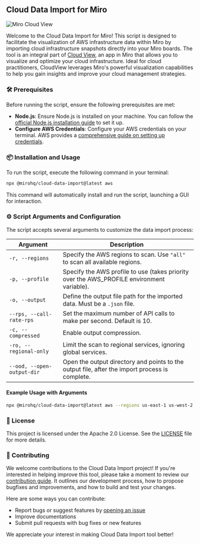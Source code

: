 ## Cloud Data Import for Miro

![Miro Cloud View](/assets/images/cloudview-banner.gif)

Welcome to the Cloud Data Import for Miro! This script is designed to facilitate the visualization of AWS infrastructure data within Miro by importing cloud infrastructure snapshots directly into your Miro boards. The tool is an integral part of [Cloud View](https://help.miro.com/hc/en-us/articles/19893178414226-AWS-Cloud-View-BETA), an app in Miro that allows you to visualize and optimize your cloud infrastructure. Ideal for cloud practitioners, CloudView leverages Miro's powerful visualization capabilities to help you gain insights and improve your cloud management strategies.

### 🛠 Prerequisites

Before running the script, ensure the following prerequisites are met:

- **Node.js**: Ensure Node.js is installed on your machine. You can follow the [official Node.js installation guide](https://nodejs.org/en/download/) to set it up.
- **Configure AWS Credentials**: Configure your AWS credentials on your terminal. AWS provides a [comprehensive guide on setting up credentials](https://docs.aws.amazon.com/cli/latest/userguide/cli-configure-quickstart.html).

### 📦 Installation and Usage

To run the script, execute the following command in your terminal:

```sh
npx @mirohq/cloud-data-import@latest aws
```

This command will automatically install and run the script, launching a GUI for interaction.

### ⚙️ Script Arguments and Configuration

The script accepts several arguments to customize the data import process:

| Argument                   | Description                                                                                    |
| -------------------------- | ---------------------------------------------------------------------------------------------- |
| `-r, --regions`            | Specify the AWS regions to scan. Use `"all"` to scan all available regions.                    |
| `-p, --profile`            | Specify the AWS profile to use (takes priority over the AWS_PROFILE environment variable).     |
| `-o, --output`             | Define the output file path for the imported data. Must be a `.json` file.                     |
| `--rps, --call-rate-rps`   | Set the maximum number of API calls to make per second. Default is 10.                         |
| `-c, --compressed`         | Enable output compression.                                                                     |
| `-ro, --regional-only`     | Limit the scan to regional services, ignoring global services.                                 |
| `--ood, --open-output-dir` | Open the output directory and points to the output file, after the import process is complete. |

#### Example Usage with Arguments

```sh
npx @mirohq/cloud-data-import@latest aws --regions us-east-1 us-west-2 --output ./data.json --call-rate-rps 5 --compressed
```

### 📜 License

This project is licensed under the Apache 2.0 License. See the [LICENSE](LICENSE) file for more details.

### 🤝 Contributing

We welcome contributions to the Cloud Data Import project! If you're interested in helping improve this tool, please take a moment to review our [contribution guide](CONTRIBUTING.md). It outlines our development process, how to propose bugfixes and improvements, and how to build and test your changes.

Here are some ways you can contribute:

- Report bugs or suggest features by [opening an issue](https://github.com/miroapp/cloud-data-import/issues/new/choose)
- Improve documentations
- Submit pull requests with bug fixes or new features

We appreciate your interest in making Cloud Data Import tool better!
